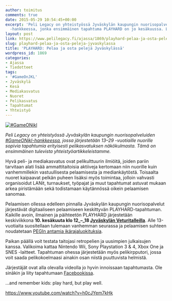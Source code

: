 ```yaml
---
author: toimitus
comments: true
date: 2015-05-29 10:54:45+00:00
excerpt: 'Peli Legacy on yhteistyössä Jyväskylän kaupungin nuorisopalveluiden #GameONjkl
  -hankkeessa, jonka ensimmäinen tapahtuma PLAYHARD on jo kesäkuussa. Lue ja osallistu!'
layout: post
link: https://www.pelilegacy.fi/ajassa/1869/playhard-pelaa-ja-osta-peleja-jyvaskylassa
slug: playhard-pelaa-ja-osta-peleja-jyvaskylassa
title: 'PLAYHARD: Pelaa ja osta pelejä Jyväskylässä'
wordpress_id: 1869
categories:
- Ajassa
- Tiedotteet
tags:
- '#GameOnJKL'
- Jyväskylä
- Kesä
- Mediakasvatus
- Nuoret
- Pelikasvatus
- Tapahtumat
- Yhteistyö
---
```


[![#GameONjkl](http://www.pelilegacy.fi/wp-content/uploads/2015/05/gameonjkl.png)](http://www.pelilegacy.fi/wp-content/uploads/2015/05/gameonjkl.png)

_Peli Legacy on yhteistyössä Jyväskylän kaupungin nuorisopalveluiden [#GameONjkl-hankkeessa](https://www.facebook.com/gameonjkl), jossa järjestetään 13–29 -vuotiaille nuorille sopivia tapahtumia erityisesti pelikasvatuksen näkökulmasta. Tämä on ensimmäinen tulevista yhteistyöartikkeleistamme._

Hyvä peli- ja mediakasvatus ovat pelikulttuurin ilmiöitä, joiden pariin tarvitaan alati lisää ammattitaitoisia aktiiveja kertomaan niin nuorille kuin vanhemmillekin vastuullisesta pelaamisesta ja mediankäytöstä. Toisaalta nuoret kaipaavat pelkän puheen lisäksi myös toimintaa, jolloin vahvasti organisoidut LANit, turnaukset, työpajat ja muut tapahtumat astuvat mukaan arkea piristämään sekä todistamaan käytännössä oikein pelaamisen sanomaa.

Pelaamisen ollessa edelleen pinnalla Jyväskylän kaupungin nuorisopalvelut järjestävät digitaaliseen pelaamiseen keskittyvän PLAYHARD-tapahtuman. Kaikille avoin, ilmainen ja päihteetön PLAYHARD järjestetään keskiviikkona **10. kesäkuuta klo 12_–_18 [Jyväskylän Veturitalleilla](http://veturitallit.jyvaskyla.fi/)**. Alle 13-vuotiaita suositellaan tulemaan vanhemman seurassa ja pelaamisen suhteen noudatetaan [PEGIn antamia ikärajaluokituksia](http://www.pegi.info/fi/index/).

Paikan päällä voit testata taitojasi retropelien ja uusimpien julkaisujen kanssa. Valikoima kattaa Nintendo Wii, Sony Playstation 3 & 4, Xbox One ja SNES -laitteet. Tapahtuman ohessa järjestetään myös pelikirpputori, jossa voit saada pelikokoelmaasi ainakin osan niistä puuttuvista helmistä.

Järjestäjät ovat alla olevalla videolla jo hyvin innoissaan tapahtumasta. Ole sinäkin ja liity tapahtumaan [Facebookissa](https://www.facebook.com/events/916991891684670/).

<div class="pullquote">…and remember kids: play hard, but play well.</div>

https://www.youtube.com/watch?v=h0cJYem7kHk

